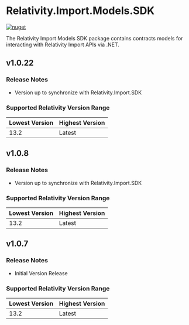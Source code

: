 # Relativity.Import.Models.SDK

[![nuget](https://img.shields.io/nuget/v/Relativity.Import.Models.SDK.svg)](https://www.nuget.org/packages/Relativity.Import.Models.SDK)

The Relativity Import Models SDK package contains contracts models for interacting with Relativity Import APIs via .NET.

## v1.0.22

### Release Notes

* Version up to synchronize with Relativity.Import.SDK

### Supported Relativity Version Range

Lowest Version | Highest Version
--- | ---
13.2 | Latest

## v1.0.8

### Release Notes

* Version up to synchronize with Relativity.Import.SDK

### Supported Relativity Version Range

Lowest Version | Highest Version
--- | ---
13.2 | Latest

## v1.0.7

### Release Notes

* Initial Version Release

### Supported Relativity Version Range

Lowest Version | Highest Version
--- | ---
13.2 | Latest
